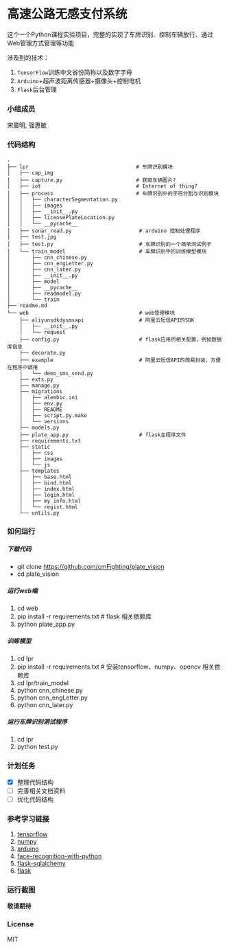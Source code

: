 # 高速公路无感支付系统

这个一个Python课程实验项目，完整的实现了车牌识别、控制车辆放行、通过Web管理方式管理等功能

涉及到的技术：
1. `TensorFlow`训练中文省份简称以及数字字母
2. `Arduino`+超声波距离传感器+摄像头+控制电机
3. `Flask`后台管理

### 小组成员

宋晨明, 强惠敏

### 代码结构
```
.
├── lpr                                   # 车牌识别模块
│   ├── cap_img
│   ├── capture.py                        # 获取车辆图片?
│   ├── iot                               # Internet of thing?
│   ├── process                           # 车牌识别中的字符分割与识别模块
│   │   ├── characterSegmentation.py
│   │   ├── images
│   │   ├── __init__.py
│   │   ├── licensePlateLocation.py
│   │   └── __pycache__
│   ├── sonar_read.py                      # arduino 控制处理程序
│   ├── test.jpg
│   ├── test.py                            # 车牌识别的一个简单测试例子
│   └── train_model                        # 车牌识别中的训练模型模块
│       ├── cnn_chinese.py
│       ├── cnn_engLetter.py
│       ├── cnn_later.py
│       ├── __init__.py
│       ├── model
│       ├── __pycache__
│       ├── readmodel.py
│       └── train
├── readme.md
└── web                                    # web管理模块
    ├── aliyunsdkdysmsapi                  # 阿里云短信API的SDK
    │   ├── __init__.py
    │   └── request
    ├── config.py                          # flask应用的相关配置，例如数据库信息
    ├── decorate.py
    ├── example                            # 阿里云短信API的简易封装，方便在程序中调用
    │   └── demo_sms_send.py
    ├── exts.py
    ├── manage.py
    ├── migrations
    │   ├── alembic.ini
    │   ├── env.py
    │   ├── README
    │   ├── script.py.mako
    │   └── versions
    ├── models.py
    ├── plate_app.py                       # flask主程序文件
    ├── requirements.txt
    ├── static
    │   ├── css
    │   ├── images
    │   └── js
    ├── templates
    │   ├── base.html
    │   ├── bind.html
    │   ├── index.html
    │   ├── login.html
    │   ├── my_info.html
    │   └── regist.html
    └── untils.py
```

### 如何运行

##### 下载代码

* git clone https://github.com/cmFighting/plate_vision
* cd plate_vision

##### 运行web端

1. cd web
2. pip install -r requirements.txt # flask 相关依赖库
3. python plate_app.py

##### 训练模型

1. cd lpr
2. pip install -r requirements.txt # 安装tensorflow、numpy、opencv 相关依赖库
3. cd lpr/train_model
4. python cnn_chinese.py
5. python cnn_engLetter.py
6. python cnn_later.py

##### 运行车牌识别测试程序

1. cd lpr
3. python test.py

### 计划任务

- [x] 整理代码结构
- [ ] 完善相关文档资料
- [ ] 优化代码结构

### 参考学习链接

1. [tensorflow](https://www.tensorflow.org/)
2. [numpy](http://www.numpy.org/)
3. [arduino](https://www.arduino.cc/)
4. [face-recognition-with-python](https://realpython.com/face-recognition-with-python/)
5. [flask-sqlalchemy](http://flask-sqlalchemy.pocoo.org/2.3/quickstart/)
6. [flask](http://flask.pocoo.org/)

### 运行截图

**敬请期待**

### License

MIT
